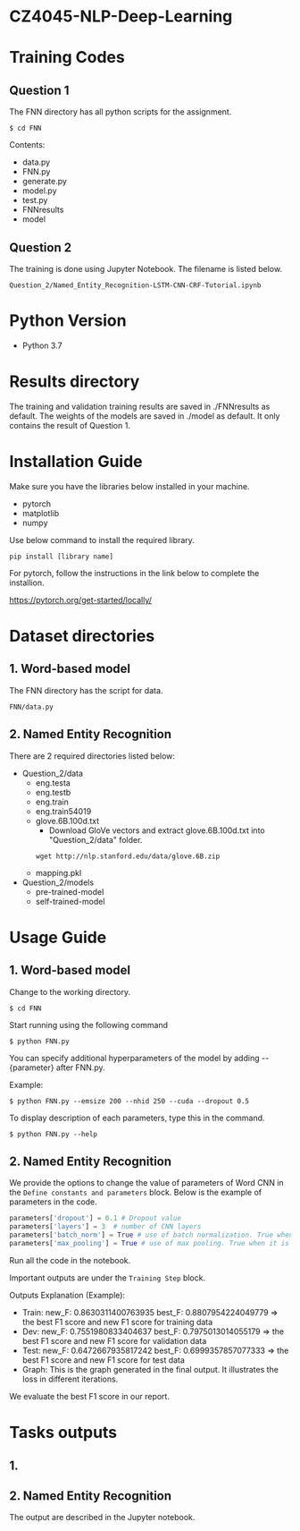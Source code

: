 # CZ4045-NLP-Deep-Learning

# Training Codes
## Question 1
The FNN directory has all python scripts for the assignment. 
```
$ cd FNN
```
Contents:
* data.py
* FNN.py
* generate.py
* model.py
* test.py
* FNNresults
* model

## Question 2
The training is done using Jupyter Notebook. The filename is listed below.

`Question_2/Named_Entity_Recognition-LSTM-CNN-CRF-Tutorial.ipynb`

# Python Version
* Python 3.7

# Results directory
The training and validation training results are saved in ./FNNresults as default.
The weights of the models are saved in ./model as default. It only contains the result of Question 1.

# Installation Guide
Make sure you have the libraries below installed in your machine.
* pytorch
* matplotlib
* numpy

Use below command to install the required library.
```
pip install [library name]
```

For pytorch, follow the instructions in the link below to complete the installion.

https://pytorch.org/get-started/locally/

# Dataset directories
## 1. Word-based model
The FNN directory has the script for data.

`FNN/data.py`

## 2. Named Entity Recognition
There are 2 required directories listed below:
* Question_2/data
  * eng.testa
  * eng.testb
  * eng.train
  * eng.train54019
  * glove.6B.100d.txt
    * Download GloVe vectors and extract glove.6B.100d.txt into "Question_2/data" folder.
    ```
    wget http://nlp.stanford.edu/data/glove.6B.zip
    ```
  * mapping.pkl
* Question_2/models
  * pre-trained-model
  * self-trained-model

# Usage Guide
## 1. Word-based model
Change to the working directory.
```
$ cd FNN
```
Start running using the following command

```
$ python FNN.py
```

You can specify additional hyperparameters of the model by adding --{parameter} after FNN.py.

Example:
```
$ python FNN.py --emsize 200 --nhid 250 --cuda --dropout 0.5
```

To display description of each parameters, type this in the command.
```
$ python FNN.py --help
```

## 2. Named Entity Recognition
We provide the options to change the value of parameters of Word CNN in the `Define constants and parameters` block. Below is the example of parameters in the code.
```python
parameters['dropout'] = 0.1 # Dropout value
parameters['layers'] = 3  # number of CNN layers
parameters['batch_norm'] = True # use of batch normalization. True when it is used.
parameters['max_pooling'] = True # use of max pooling. True when it is used.
```
Run all the code in the notebook.

Important outputs are under the `Training Step` block.

Outputs Explanation (Example):
* Train: new_F: 0.8630311400763935 best_F: 0.8807954224049779 => the best F1 score and new F1 score for training data
* Dev: new_F: 0.7551980833404637 best_F: 0.7975013014055179 => the best F1 score and new F1 score for validation data
* Test: new_F: 0.6472667935817242 best_F: 0.6999357857077333  => the best F1 score and new F1 score for test data
* Graph: This is the graph generated in the final output. It illustrates the loss in different iterations.

We evaluate the best F1 score in our report.

# Tasks outputs
## 1.

## 2. Named Entity Recognition 
The output are described in the Jupyter notebook.
